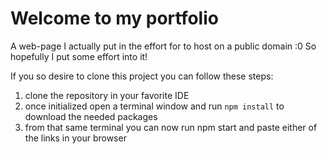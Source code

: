 # Welcome to my portfolio

A web-page I actually put in the effort for to host on a public domain :0
So hopefully I put some effort into it!

If you so desire to clone this project you can follow these steps:

1. clone the repository in your favorite IDE
2. once initialized open a terminal window and run `npm install` to download the needed packages
3. from that same terminal you can now run npm start and paste either of the links in your browser